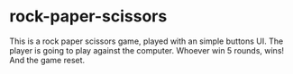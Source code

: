 # rock-paper-scissors

This is a rock paper scissors game, played with an simple buttons UI.
The player is going to play against the computer.
Whoever win 5 rounds, wins! And the game reset.